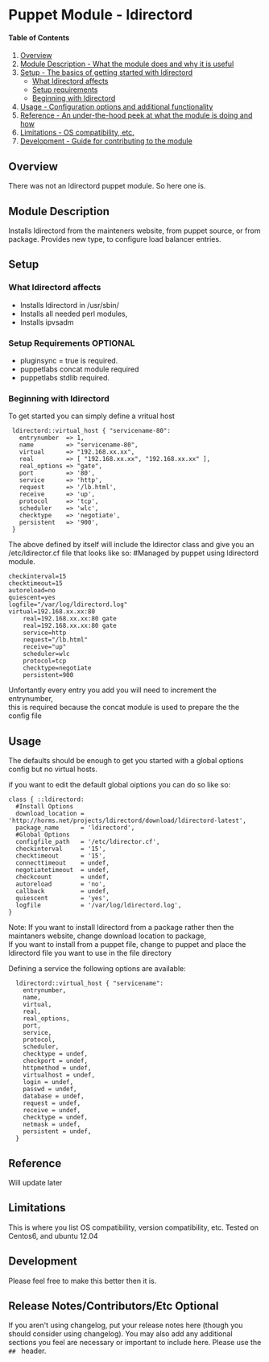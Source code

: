 # Puppet Module - ldirectord

#### Table of Contents

1. [Overview](#overview)
2. [Module Description - What the module does and why it is useful](#module-description)
3. [Setup - The basics of getting started with ldirectord](#setup)
    * [What ldirectord affects](#what-ldirectord-affects)
    * [Setup requirements](#setup-requirements)
    * [Beginning with ldirectord](#beginning-with-ldirectord)
4. [Usage - Configuration options and additional functionality](#usage)
5. [Reference - An under-the-hood peek at what the module is doing and how](#reference)
5. [Limitations - OS compatibility, etc.](#limitations)
6. [Development - Guide for contributing to the module](#development)

## Overview

There was not an ldirectord puppet module.  So here one is.

## Module Description

Installs ldirectord from the mainteners website, from puppet source, 
or from package. Provides new type, to configure load balancer entries.

## Setup

### What ldirectord affects

* Installs ldirectord in /usr/sbin/
* Installs all needed perl modules,
* Installs ipvsadm

### Setup Requirements **OPTIONAL**

* pluginsync = true is required.
* puppetlabs concat module required
* puppetlabs stdlib required.

### Beginning with ldirectord

To get started you can simply define a vritual host

     ldirectord::virtual_host { "servicename-80":
       entrynumber  => 1,
       name         => "servicename-80",
       virtual      => "192.168.xx.xx",
       real         => [ "192.168.xx.xx", "192.168.xx.xx" ],
       real_options => "gate",
       port         => '80',
       service      => 'http',
       request      => '/lb.html',
       receive      => 'up',
       protocol     => 'tcp',
       scheduler    => 'wlc',
       checktype    => 'negotiate',
       persistent   => '900',
     }

The above defined by itself will include the ldirector class 
and give you an /etc/ldirector.cf file that looks like so:
#Managed by puppet using ldirectord module.

    checkinterval=15
    checktimeout=15
    autoreload=no
    quiescent=yes
    logfile="/var/log/ldirectord.log"
    virtual=192.168.xx.xx:80
        real=192.168.xx.xx:80 gate
        real=192.168.xx.xx:80 gate
        service=http
        request="/lb.html"
        receive="up"
        scheduler=wlc
        protocol=tcp
        checktype=negotiate
        persistent=900

Unfortantly every entry you add you will need to increment the entrynumber,  
this is required because the concat module is used to prepare the the config file


## Usage

The defaults should be enough to get you started with a global options config but no 
virtual hosts.

if you want to edit the default global oiptions you can do so like so:

    class { ::ldirectord:
      #Install Options
      download_location = 'http://horms.net/projects/ldirectord/download/ldirectord-latest',
      package_name      = 'ldirectord',
      #Global Options
      configfile_path   = '/etc/ldirector.cf',
      checkinterval     = '15',
      checktimeout      = '15',
      connecttimeout    = undef,
      negotiatetimeout  = undef,
      checkcount        = undef,
      autoreload        = 'no',
      callback          = undef,
      quiescent         = 'yes',
      logfile           = '/var/log/ldirectord.log',
    }

Note:  If you want to install ldirectord from a package rather then the maintaners website,  change download location to package,  
       If you want to install from a puppet file,  change to puppet and place the ldirectord file you want to use in the file directory

Defining a service the following options are available:

      ldirectord::virtual_host { "servicename":
        entrynumber,
        name,
        virtual,
        real,
        real_options,
        port,
        service,
        protocol,
        scheduler,
        checktype = undef,
        checkport = undef,
        httpmethod = undef,
        virtualhost = undef,
        login = undef,
        passwd = undef,
        database = undef,
        request = undef,
        receive = undef,
        checktype = undef,
        netmask = undef,
        persistent = undef,
      }


## Reference

Will update later

## Limitations

This is where you list OS compatibility, version compatibility, etc.
Tested on Centos6, and ubuntu 12.04

## Development

Please feel free to make this better then it is.

## Release Notes/Contributors/Etc **Optional**

If you aren't using changelog, put your release notes here (though you should
consider using changelog). You may also add any additional sections you feel are
necessary or important to include here. Please use the `## ` header.

